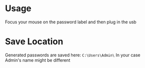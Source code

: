 # Usage
Focus your mouse on the password label and then plug in the usb

# Save Location
Generated passwords are saved here: `C:\Users\Admin\`
In your case Admin's name might be different
